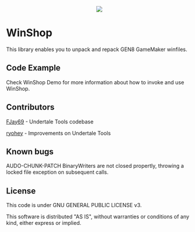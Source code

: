<div style="text-align:center"><img src ="http://i.imgur.com/RPzEhnj.png" /></div>

# WinShop

This library enables you to unpack and repack GEN8 GameMaker winfiles.

## Code Example

Check WinShop Demo for more information about how to invoke and use WinShop.

## Contributors

[FJay69](https://github.com/fjay69) - Undertale Tools codebase

[ryohey](https://github.com/ryohey) - Improvements on Undertale Tools

## Known bugs

AUDO-CHUNK-PATCH BinaryWriters are not closed propertly, throwing a locked file exception on subsequent calls.

## License

This code is under GNU GENERAL PUBLIC LICENSE v3.

This software is distributed "AS IS", without warranties or conditions of any kind, either express or implied.
